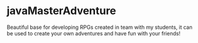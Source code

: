 # javaMasterAdventure
 Beautiful base for developing RPGs created in team with my students, it can be used to create your own adventures and have fun with your friends!
